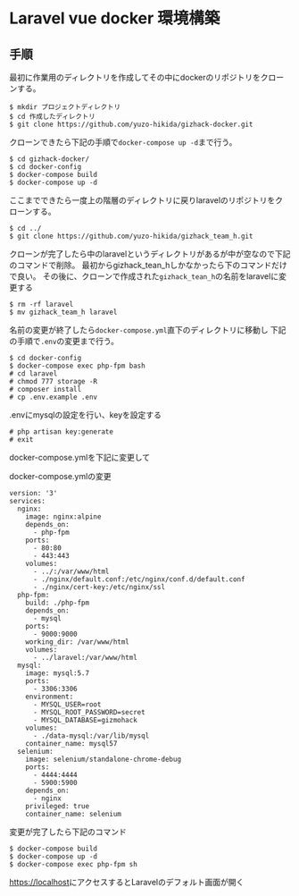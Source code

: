 # **Laravel vue docker 環境構築**

## **手順**
最初に作業用のディレクトリを作成してその中にdockerのリポジトリをクローンする。
```
$ mkdir プロジェクトディレクトリ
$ cd 作成したディレクトリ
$ git clone https://github.com/yuzo-hikida/gizhack-docker.git
```

クローンできたら下記の手順で`docker-compose up -d`まで行う。
```
$ cd gizhack-docker/
$ cd docker-config
$ docker-compose build
$ docker-compose up -d
```

ここまでできたら一度上の階層のディレクトリに戻りlaravelのリポジトリをクローンする。
```
$ cd ../
$ git clone https://github.com/yuzo-hikida/gizhack_team_h.git
```

クローンが完了したら中のlaravelというディレクトリがあるが中が空なので下記のコマンドで削除。
最初からgizhack_tean_hしかなかったら下のコマンドだけで良い。
その後に、クローンで作成された`gizhack_tean_h`の名前をlaravelに変更する

```
$ rm -rf laravel
$ mv gizhack_team_h laravel
```

名前の変更が終了したら`docker-compose.yml`直下のディレクトリに移動し
下記の手順で`.env`の変更まで行う。
```
$ cd docker-config
$ docker-compose exec php-fpm bash
# cd laravel
# chmod 777 storage -R
# composer install
# cp .env.example .env
```

.envにmysqlの設定を行い、keyを設定する
```
# php artisan key:generate
# exit
```

docker-compose.ymlを下記に変更して 

docker-compose.ymlの変更
```
version: '3'
services:
  nginx:
    image: nginx:alpine
    depends_on:
      - php-fpm
    ports:
      - 80:80
      - 443:443
    volumes:
      - ../:/var/www/html
      - ./nginx/default.conf:/etc/nginx/conf.d/default.conf
      - ./nginx/cert-key:/etc/nginx/ssl
  php-fpm:
    build: ./php-fpm
    depends_on:
      - mysql
    ports:
      - 9000:9000
    working_dir: /var/www/html
    volumes:
      - ../laravel:/var/www/html
  mysql:
    image: mysql:5.7
    ports:
      - 3306:3306
    environment:
      - MYSQL_USER=root
      - MYSQL_ROOT_PASSWORD=secret
      - MYSQL_DATABASE=gizmohack
    volumes:
      - ./data-mysql:/var/lib/mysql
    container_name: mysql57
  selenium:
    image: selenium/standalone-chrome-debug
    ports:
      - 4444:4444
      - 5900:5900
    depends_on:
      - nginx
    privileged: true
    container_name: selenium

```

変更が完了したら下記のコマンド

```
$ docker-compose build
$ docker-compose up -d
$ docker-compose exec php-fpm sh
```
[https://localhost](https://localhost)にアクセスするとLaravelのデフォルト画面が開く

